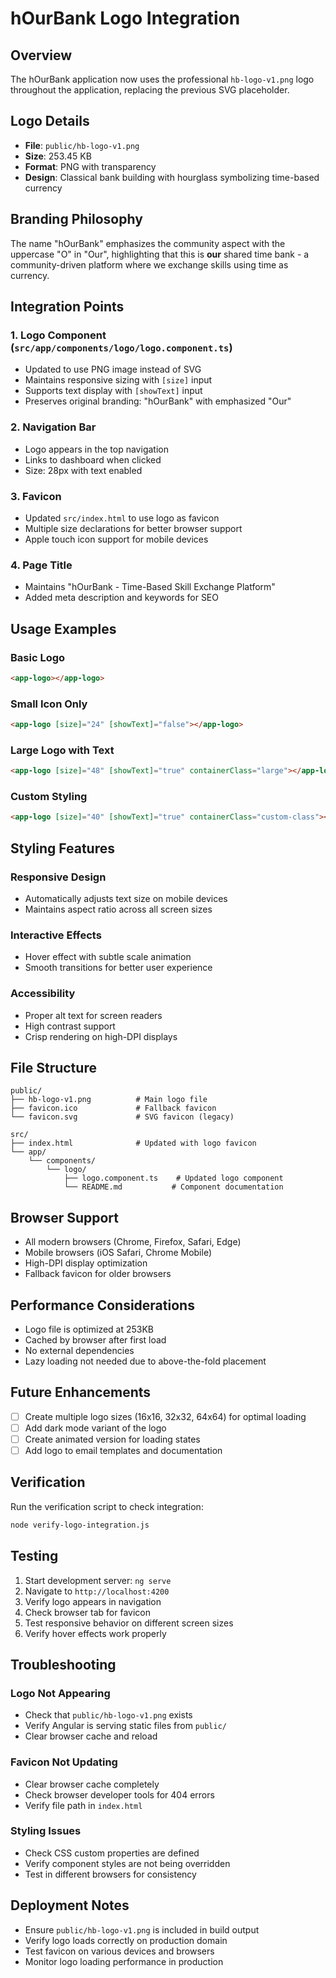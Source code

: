 # hOurBank Logo Integration

## Overview
The hOurBank application now uses the professional `hb-logo-v1.png` logo throughout the application, replacing the previous SVG placeholder.

## Logo Details
- **File**: `public/hb-logo-v1.png`
- **Size**: 253.45 KB
- **Format**: PNG with transparency
- **Design**: Classical bank building with hourglass symbolizing time-based currency

## Branding Philosophy
The name "hOurBank" emphasizes the community aspect with the uppercase "O" in "Our", highlighting that this is **our** shared time bank - a community-driven platform where we exchange skills using time as currency.

## Integration Points

### 1. Logo Component (`src/app/components/logo/logo.component.ts`)
- Updated to use PNG image instead of SVG
- Maintains responsive sizing with `[size]` input
- Supports text display with `[showText]` input
- Preserves original branding: "hOurBank" with emphasized "Our"

### 2. Navigation Bar
- Logo appears in the top navigation
- Links to dashboard when clicked
- Size: 28px with text enabled

### 3. Favicon
- Updated `src/index.html` to use logo as favicon
- Multiple size declarations for better browser support
- Apple touch icon support for mobile devices

### 4. Page Title
- Maintains "hOurBank - Time-Based Skill Exchange Platform"
- Added meta description and keywords for SEO

## Usage Examples

### Basic Logo
```html
<app-logo></app-logo>
```

### Small Icon Only
```html
<app-logo [size]="24" [showText]="false"></app-logo>
```

### Large Logo with Text
```html
<app-logo [size]="48" [showText]="true" containerClass="large"></app-logo>
```

### Custom Styling
```html
<app-logo [size]="40" [showText]="true" containerClass="custom-class"></app-logo>
```

## Styling Features

### Responsive Design
- Automatically adjusts text size on mobile devices
- Maintains aspect ratio across all screen sizes

### Interactive Effects
- Hover effect with subtle scale animation
- Smooth transitions for better user experience

### Accessibility
- Proper alt text for screen readers
- High contrast support
- Crisp rendering on high-DPI displays

## File Structure
```
public/
├── hb-logo-v1.png          # Main logo file
├── favicon.ico             # Fallback favicon
└── favicon.svg             # SVG favicon (legacy)

src/
├── index.html              # Updated with logo favicon
└── app/
    └── components/
        └── logo/
            ├── logo.component.ts    # Updated logo component
            └── README.md           # Component documentation
```

## Browser Support
- All modern browsers (Chrome, Firefox, Safari, Edge)
- Mobile browsers (iOS Safari, Chrome Mobile)
- High-DPI display optimization
- Fallback favicon for older browsers

## Performance Considerations
- Logo file is optimized at 253KB
- Cached by browser after first load
- No external dependencies
- Lazy loading not needed due to above-the-fold placement

## Future Enhancements
- [ ] Create multiple logo sizes (16x16, 32x32, 64x64) for optimal loading
- [ ] Add dark mode variant of the logo
- [ ] Create animated version for loading states
- [ ] Add logo to email templates and documentation

## Verification
Run the verification script to check integration:
```bash
node verify-logo-integration.js
```

## Testing
1. Start development server: `ng serve`
2. Navigate to `http://localhost:4200`
3. Verify logo appears in navigation
4. Check browser tab for favicon
5. Test responsive behavior on different screen sizes
6. Verify hover effects work properly

## Troubleshooting

### Logo Not Appearing
- Check that `public/hb-logo-v1.png` exists
- Verify Angular is serving static files from `public/`
- Clear browser cache and reload

### Favicon Not Updating
- Clear browser cache completely
- Check browser developer tools for 404 errors
- Verify file path in `index.html`

### Styling Issues
- Check CSS custom properties are defined
- Verify component styles are not being overridden
- Test in different browsers for consistency

## Deployment Notes
- Ensure `public/hb-logo-v1.png` is included in build output
- Verify logo loads correctly on production domain
- Test favicon on various devices and browsers
- Monitor logo loading performance in production

